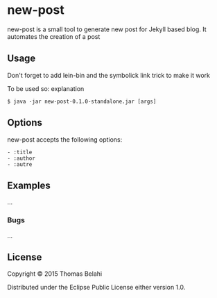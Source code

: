 # new-post

new-post is a small tool to generate new post for Jekyll based blog. It automates the creation of a post


## Usage

Don't forget to add lein-bin and the symbolick link trick to make it work

To be used so: explanation

    $ java -jar new-post-0.1.0-standalone.jar [args]

## Options

new-post accepts the following options:

	- :title 
	- :author
	- :autre

## Examples

...

### Bugs

...



## License

Copyright © 2015 Thomas Belahi

Distributed under the Eclipse Public License either version 1.0.